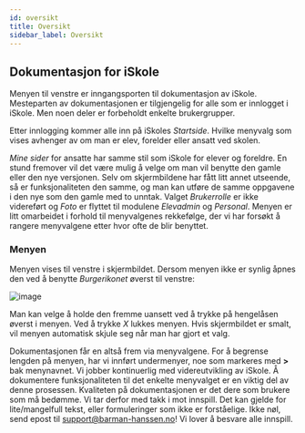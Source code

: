 ```yaml
---
id: oversikt
title: Oversikt 
sidebar_label: Oversikt
---
```


## Dokumentasjon for iSkole
Menyen til venstre er inngangsporten til dokumentasjon av iSkole. Mesteparten av dokumentasjonen er tilgjengelig for alle som er innlogget i iSkole. Men noen deler er forbeholdt enkelte brukergrupper.

Etter innlogging kommer alle inn på iSkoles _Startside_. Hvilke menyvalg som vises avhenger av om man er elev, forelder eller ansatt ved skolen. 

_Mine sider_ for ansatte har samme stil som iSkole for elever og foreldre. En stund fremover vil det være mulig å velge om man vil benytte den gamle eller den nye versjonen. Selv om skjermbildene har fått litt annet utseende, så er funksjonaliteten den samme, og man kan utføre de samme oppgavene i den nye som den gamle med to unntak. Valget _Brukerrolle_ er ikke videreført og _Foto_ er flyttet til modulene _Elevadmin_ og _Personal_. Menyen er litt omarbeidet i forhold til menyvalgenes rekkefølge, der vi har forsøkt å rangere menyvalgene etter hvor ofte de blir benyttet.

### Menyen
Menyen vises til venstre i skjermbildet. Dersom menyen ikke er synlig åpnes den ved å benytte _Burgerikonet_ øverst til venstre:

![image](https://user-images.githubusercontent.com/80097133/210064510-81399be3-ce52-4be2-b9bd-b64322fc2ab6.png)

Man kan velge å holde den fremme uansett ved å trykke på hengelåsen øverst i menyen. Ved å trykke _X_ lukkes menyen. Hvis skjermbildet er smalt, vil menyen automatisk skjule seg når man har gjort et valg.

Dokumentasjonen får en altså frem via menyvalgene. For å begrense lengden på menyen, har vi innført undermenyer, noe som markeres med **>** bak menynavnet.
Vi jobber kontinuerlig med videreutvikling av iSkole. Å dokumentere funksjonaliteten til det enkelte menyvalget er en viktig del av denne prosessen. Kvaliteten på dokumentasjonen er det dere som brukere som må bedømme. Vi tar derfor med takk i mot innspill. Det kan gjelde for lite/mangelfull tekst, eller formuleringer som ikke er forståelige. Ikke nøl, send epost til support@barman-hanssen.no! Vi lover å besvare alle innspill.
